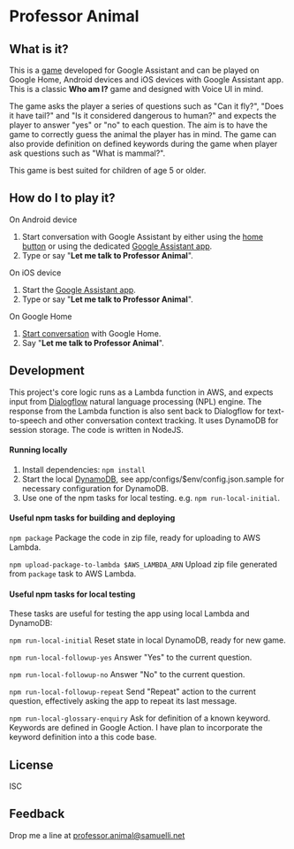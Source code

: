 # Professor Animal

## What is it?
This is a [game](https://assistant.google.com/services/a/uid/0000000d710d70f0) developed for Google Assistant and can be played on Google Home, Android devices and iOS devices with Google Assistant app. This is a classic **Who am I?** game and designed with Voice UI in mind.

The game asks the player a series of questions such as "Can it fly?", "Does it have tail?" and "Is it considered dangerous to human?" and expects the player to answer "yes" or "no" to each question. The aim is to have the game to correctly guess the animal the player has in mind. The game can also provide definition on defined keywords during the game when player ask questions such as "What is mammal?". 

This game is best suited for children of age 5 or older.

## How do I to play it?
On Android device
1. Start conversation with Google Assistant by either using the [home button](https://support.google.com/assistant/answer/7172657?co=GENIE.Platform%3DAndroid&oco=0) or using the dedicated [Google Assistant app](https://play.google.com/store/apps/details?id=com.google.android.apps.googleassistant&hl=en).
2. Type or say "**Let me talk to Professor Animal**".

On iOS device
1. Start the [Google Assistant app](https://itunes.apple.com/au/app/google-assistant/id1220976145?mt=8).
2. Type or say "**Let me talk to Professor Animal**".

On Google Home
1. [Start conversation](https://support.google.com/googlehome/answer/7207759?hl=en-AU&ref_topic=7196346) with Google Home.
2. Say "**Let me talk to Professor Animal**".

## Development
This project's core logic runs as a Lambda function in AWS, and expects input from [Dialogflow](https://dialogflow.com) natural language processing (NPL) engine. The response from the Lambda function is also sent back to Dialogflow for text-to-speech and other conversation context tracking. It uses DynamoDB for session storage. The code is written in NodeJS.

#### Running locally
1. Install dependencies: `npm install`
2. Start the local [DynamoDB](https://docs.aws.amazon.com/amazondynamodb/latest/developerguide/DynamoDBLocal.html), see app/configs/$env/config.json.sample for necessary configuration for DynamoDB. 
3. Use one of the npm tasks for local testing. e.g. `npm run-local-initial`.

#### Useful npm tasks for building and deploying
`npm package` Package the code in zip file, ready for uploading to AWS Lambda.

`npm upload-package-to-lambda $AWS_LAMBDA_ARN` Upload zip file generated from `package` task to AWS Lambda.

#### Useful npm tasks for local testing
These tasks are useful for testing the app using local Lambda and DynamoDB:

`npm run-local-initial` Reset state in local DynamoDB, ready for new game.

`npm run-local-followup-yes` Answer "Yes" to the current question.

`npm run-local-followup-no` Answer "No" to the current question.

`npm run-local-followup-repeat` Send "Repeat" action to the current question, effectively asking the app to repeat its last message.

`npm run-local-glossary-enquiry` Ask for definition of a known keyword. Keywords are defined in Google Action. I have plan to incorporate the keyword definition into a this code base.

## License
ISC

## Feedback
Drop me a line at professor.animal@samuelli.net